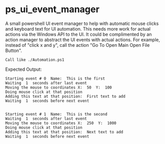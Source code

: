 # ps_ui_event_manager
A small powershell UI event manager to help with automatic mouse clicks and keyboard text for UI automation. This needs more work for actual actions via the Windows API to the UI. It could be complimented by an action manager to abstract the UI events with actual actions. For example, instead of "click x and y", call the action "Go To Open Main Open File Button".

` Call like ./Automation.ps1 `

Expected Output:

```
Starting event # 0  Name:  This is the first
Waiting  1  seconds after last event
Moving the mouse to coordinates X:  50  Y:  100
Doing mouse click at that position
Adding this text at that position:  First text to add
Waiting  1  seconds before next event


Starting event # 1  Name:  This is the second
Waiting  1  seconds after last event
Moving the mouse to coordinates X:  250  Y:  1000
Doing mouse click at that position
Adding this text at that position:  Next text to add
Waiting  1  seconds before next event
```
